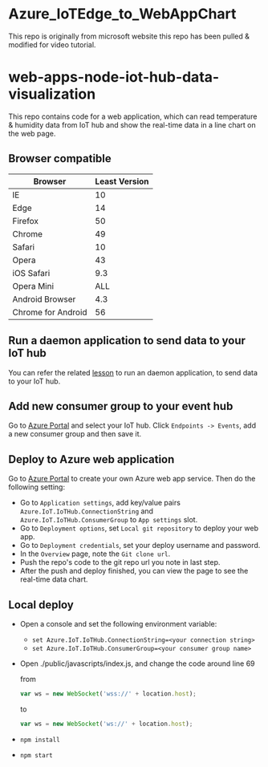 # Azure_IoTEdge_to_WebAppChart
This repo is originally from microsoft website this repo has been pulled & modified for video tutorial.
# web-apps-node-iot-hub-data-visualization
This repo contains code for a web application, which can read temperature & humidity data from IoT hub and show the real-time data in a line chart on the web page.

## Browser compatible
| Browser | Least Version |
| --- | --- |
| IE | 10 |
| Edge | 14 |
| Firefox | 50 |
| Chrome | 49 |
| Safari | 10 |
| Opera | 43 |
| iOS Safari | 9.3 |
| Opera Mini | ALL |
| Android Browser | 4.3 |
| Chrome for Android | 56 |

## Run a daemon application to send data to your IoT hub
You can refer the related [lesson](#) to run an daemon application, to send data to your IoT hub.

## Add new consumer group to your event hub
Go to [Azure Portal](https://portal.azure.com) and select your IoT hub. Click `Endpoints -> Events`, add a new consumer group and then save it.

## Deploy to Azure web application
Go to [Azure Portal](https://portal.azure.com) to create your own Azure web app service. Then do the following setting:

* Go to `Application settings`, add key/value pairs `Azure.IoT.IoTHub.ConnectionString` and `Azure.IoT.IoTHub.ConsumerGroup` to `App settings` slot.
* Go to `Deployment options`, set `Local git repository` to deploy your web app.
* Go to `Deployment credentials`, set your deploy username and password.
* In the `Overview` page, note the `Git clone url`.
* Push the repo's code to the git repo url you note in last step.
* After the push and deploy finished, you can view the page to see the real-time data chart.

## Local deploy
* Open a console and set the following environment variable:
  * `set Azure.IoT.IoTHub.ConnectionString=<your connection string>`
  * `set Azure.IoT.IoTHub.ConsumerGroup=<your consumer group name>`
* Open ./public/javascripts/index.js, and change the code around line 69

    from
    ```js
    var ws = new WebSocket('wss://' + location.host);
    ```
    to
    ```js
    var ws = new WebSocket('ws://' + location.host);
    ```
* `npm install`
* `npm start`
